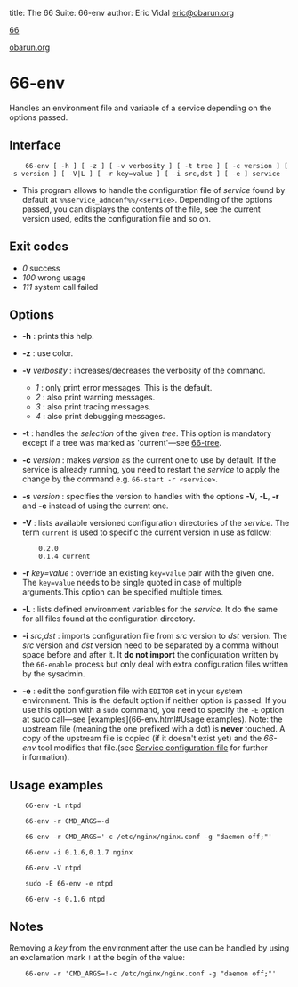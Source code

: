 title: The 66 Suite: 66-env
author: Eric Vidal <eric@obarun.org>

[66](index.html)

[obarun.org](https://web.obarun.org)

# 66-env

Handles an environment file and variable of a service depending on the options passed.

## Interface

```
    66-env [ -h ] [ -z ] [ -v verbosity ] [ -t tree ] [ -c version ] [ -s version ] [ -V|L ] [ -r key=value ] [ -i src,dst ] [ -e ] service
```

- This program allows to handle the configuration file of *service* found by default at `%%service_admconf%%/<service>`. Depending of the options passed, you can displays the contents of the file, see the current version used, edits the configuration file and so on.

## Exit codes

- *0* success
- *100* wrong usage
- *111* system call failed

## Options

- **-h** : prints this help.

- **-z** : use color.

- **-v** *verbosity* : increases/decreases the verbosity of the command.
    * *1* : only print error messages. This is the default.
    * *2* : also print warning messages.
    * *3* : also print tracing messages.
    * *4* : also print debugging messages.

- **-t** : handles the *selection* of the given *tree*. This option is mandatory except if a tree was marked as 'current'—see [66-tree](66-tree.html).

- **-c** *version* : makes *version* as the current one to use by default. If the service is already running, you need to restart the *service* to apply the change by the command e.g. `66-start -r <service>`.

- **-s** *version* : specifies the version to handles with the options **-V**, **-L**, **-r** and **-e** instead of using the current one.

- **-V** : lists available versioned configuration directories of the *service*. The term `current` is used to specific the current version in use as follow:

    ````
        0.2.0
        0.1.4 current
    ````
- **-r** *key=value* : override an existing `key=value` pair with the given one. The `key=value` needs to be single quoted in case of multiple arguments.This option can be specified multiple times.

- **-L** : lists defined environment variables for the *service*. It do the same for all files found at the configuration directory.

- **-i** *src,dst* : imports configuration file from *src* version to *dst* version. The *src* version and *dst* version need to be separated by a comma without space before and after it. It **do not import** the configuration written by the `66-enable` process but only deal with extra configuration files written by the sysadmin.

- **-e** : edit the configuration file with `EDITOR` set in your system environment. This is the default option if neither option is passed. If you use this option with a `sudo` command, you need to specify the `-E` option at sudo call—see [examples](66-env.html#Usage examples). Note: the upstream file (meaning the one prefixed with a dot) is **never** touched. A copy of the upstream file is copied (if it doesn't exist yet) and the *66-env* tool modifies that file.(see [Service configuration file](service-configuration-file) for further information).

## Usage examples

```
    66-env -L ntpd

    66-env -r CMD_ARGS=-d

    66-env -r CMD_ARGS='-c /etc/nginx/nginx.conf -g "daemon off;"'

    66-env -i 0.1.6,0.1.7 nginx

    66-env -V ntpd

    sudo -E 66-env -e ntpd

    66-env -s 0.1.6 ntpd
```

## Notes

Removing a *key* from the environment after the use can be handled by using an exclamation mark `!` at the begin of the value:

```
    66-env -r 'CMD_ARGS=!-c /etc/nginx/nginx.conf -g "daemon off;"'
```
